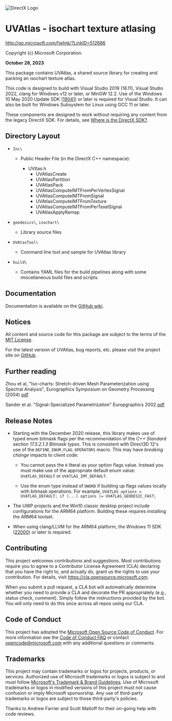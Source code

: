 ![DirectX Logo](https://raw.githubusercontent.com/wiki/Microsoft/UVAtlas/Dx_logo.GIF)

# UVAtlas - isochart texture atlasing

http://go.microsoft.com/fwlink/?LinkID=512686

Copyright (c) Microsoft Corporation.

**October 28, 2023**

This package contains UVAtlas, a shared source library for creating and packing an isochart texture atlas.

This code is designed to build with Visual Studio 2019 (16.11), Visual Studio 2022, clang for Windows v12 or later, or MinGW 12.2. Use of the Windows 10 May 2020 Update SDK ([19041](https://walbourn.github.io/windows-10-may-2020-update-sdk/)) or later is required for Visual Studio. It can also be built for Windows Subsystem for Linux using GCC 11 or later.

These components are designed to work without requiring any content from the legacy DirectX SDK. For details, see [Where is the DirectX SDK?](https://aka.ms/dxsdk).

## Directory Layout

* ``Inc\``

  + Public Header File (in the DirectX C++ namespace):

    * UVtlas.h
      - UVAtlasCreate
      - UVAtlasPartition
      - UVAtlasPack
      - UVAtlasComputeIMTFromPerVertexSignal
      - UVAtlasComputeIMTFromSignal
      - UVAtlasComputeIMTFromTexture
      - UVAtlasComputeIMTFromPerTexelSignal
      - UVAtlasApplyRemap

* ``geodesics\``, ``isochart\``

  + Library source files

* ``UVAtasTool\``

  + Command line tool and sample for UVAtlas library

* ``build\``

  + Contains YAML files for the build pipelines along with some miscellaneous build files and scripts.

## Documentation

Documentation is available on the [GitHub wiki](https://github.com/Microsoft/UVAtlas/wiki).

## Notices

All content and source code for this package are subject to the terms of the [MIT License](https://github.com/microsoft/UVAtlas/blob/main/LICENSE).

For the latest version of UVAtlas, bug reports, etc. please visit the project site on [GitHub](https://github.com/microsoft/UVAtlas).

## Further reading

Zhou et al, "Iso-charts: Stretch-driven Mesh Parameterization using Spectral Analysis",
Eurographics Symposium on Geometry Processing (2004) [pdf](
http://research.microsoft.com/en-us/um/people/johnsny/papers/isochart.pdf)

Sander et al. "Signal-Specialized Parametrization" Europgraphics 2002 [pdf](http://research.microsoft.com/en-us/um/people/johnsny/papers/ssp.pdf)

## Release Notes

* Starting with the December 2020 release, this library makes use of typed enum bitmask flags per the recommendation of the _C++ Standard_ section *17.5.2.1.3 Bitmask types*. This is consistent with Direct3D 12's use of the ``DEFINE_ENUM_FLAG_OPERATORS`` macro. This may have *breaking change* impacts to client code:

  * You cannot pass the ``0`` literal as your option flags value. Instead you must make use of the appropriate default enum value: ``UVATLAS_DEFAULT`` or ``UVATLAS_IMT_DEFAULT``.

  * Use the enum type instead of ``DWORD`` if building up flags values locally with bitmask operations. For example, ``UVATLAS options = UVATLAS_DEFAULT; if (...) options |= UVATLAS_GEODESIC_FAST;``

* The UWP projects and the Win10 classic desktop project include configurations for the ARM64 platform. Building these requires installing the ARM64 toolset.

* When using clang/LLVM for the ARM64 platform, the Windows 11 SDK ([22000](https://walbourn.github.io/windows-sdk-for-windows-11/)) or later is required.

## Contributing

This project welcomes contributions and suggestions. Most contributions require you to agree to a Contributor License Agreement (CLA) declaring that you have the right to, and actually do, grant us the rights to use your contribution. For details, visit https://cla.opensource.microsoft.com.

When you submit a pull request, a CLA bot will automatically determine whether you need to provide a CLA and decorate the PR appropriately (e.g., status check, comment). Simply follow the instructions provided by the bot. You will only need to do this once across all repos using our CLA.

## Code of Conduct

This project has adopted the [Microsoft Open Source Code of Conduct](https://opensource.microsoft.com/codeofconduct/). For more information see the [Code of Conduct FAQ](https://opensource.microsoft.com/codeofconduct/faq/) or contact [opencode@microsoft.com](mailto:opencode@microsoft.com) with any additional questions or comments.

## Trademarks

This project may contain trademarks or logos for projects, products, or services. Authorized use of Microsoft trademarks or logos is subject to and must follow [Microsoft's Trademark & Brand Guidelines](https://www.microsoft.com/en-us/legal/intellectualproperty/trademarks/usage/general). Use of Microsoft trademarks or logos in modified versions of this project must not cause confusion or imply Microsoft sponsorship. Any use of third-party trademarks or logos are subject to those third-party's policies.

Thanks to Andrew Farrier and Scott Matloff for their on-going help with code reviews.
